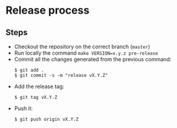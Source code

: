 # Release process

## Steps

- Checkout the repository on the correct branch (`master`)
- Run locally the command `make VERSION=x.y.z pre-release`
- Commit all the changes generated from the previous command:
    ```console
    $ git add .
    $ git commit -s -m "release vX.Y.Z"
    ```
- Add the release tag:
    ```console
    $ git tag vX.Y.Z
    ```
- Push it:
    ```console
    $ git push origin vX.Y.Z
    ```
